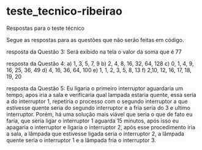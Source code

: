 # teste_tecnico-ribeirao

Respostas para o teste técnico 


Segue as respostas para as questões que não serão feitas em código.


resposta da Questão 3: Será exibido na tela o valor da soma que é 77

resposta da Questão 4: a) 1, 3, 5, 7, 9 
b) 2, 4, 8, 16, 32, 64, 128
c) 0, 1, 4, 9, 16, 25, 36, 49 
d) 4, 16, 36, 64, 100
e) 1, 1, 2, 3, 5, 8, 13 
f) 2,10, 12, 16, 17, 18, 19, 20

resposta da Questão 5: Eu ligaria o primeiro interruptor aguardaria um tempo, apos iria a sala e verificaria qual lampada estaria quente, essa seria a do interruptor 1, repetiria o processo com o segundo interruptor a que estivesse quente seria do segundo interruptor e a fria seria do 3 e ultimo interruptor. 
Porém, há uma solução mais viável que seria o que de fato eu faria, que seria ligar o interruptor 1 aguarda 15 minutos, após isso eu apagaria o interruptor e ligaria o interruptor 2, após esse procedimento iria a sala,
a lâmpada que estivesse ligada seria o interruptor 2, a lâmpada quente seria o interruptor 1 e a lâmpada fria o interruptor 3.    
